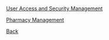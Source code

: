 [User Access and Security Management](https://github.com/hmislk/hmis/wiki/User-Access-and-Security-Management)

[Pharmacy Management](https://github.com/hmislk/hmis/wiki/Pharmacy-Management)

[Back](https://github.com/hmislk/hmis/wiki)